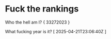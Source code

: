 # Fuck the rankings

Who the hell am I?
{ 33272023 }

What fucking year is it?
[ 2025-04-21T23:06:40Z ]

